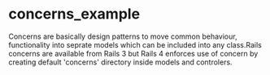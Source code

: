 # concerns_example
Concerns are basically design patterns to move common behaviour, functionality into seprate models which can be included into any class.Rails concerns are available from Rails 3 but Rails 4 enforces use of concern by creating default 'concerns' directory inside models and controlers.
